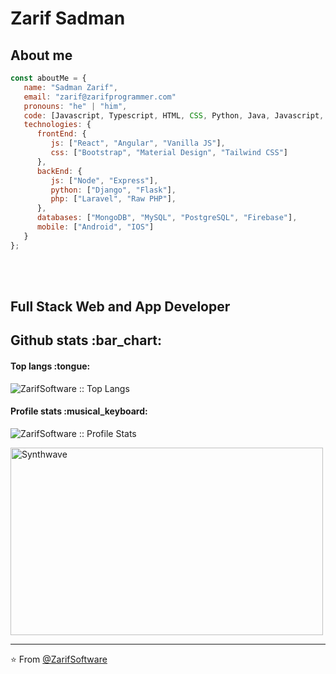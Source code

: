 # Zarif Sadman

<h2>About me</h2>


```javascript
const aboutMe = {
   name: "Sadman Zarif",
   email: "zarif@zarifprogrammer.com"
   pronouns: "he" | "him",
   code: [Javascript, Typescript, HTML, CSS, Python, Java, Javascript, PHP, TypeScript, Wordpress, Dart, Kotlin],
   technologies: {
      frontEnd: {
         js: ["React", "Angular", "Vanilla JS"],
         css: ["Bootstrap", "Material Design", "Tailwind CSS"]
      },
      backEnd: {
         js: ["Node", "Express"],
         python: ["Django", "Flask"],
         php: ["Laravel", "Raw PHP"],
      },
      databases: ["MongoDB", "MySQL", "PostgreSQL", "Firebase"],
      mobile: ["Android", "IOS"]
   }
};
```

</br></br>

<h2>Full Stack Web and App Developer</h2>

<h2>Github stats :bar_chart:</h2>

<h4>Top langs :tongue:</h4>

<p><img src="https://github-readme-stats.vercel.app/api/top-langs/?username=ZarifSoftware&langs_count=10&theme=tokyonight&layout=compact" alt="ZarifSoftware :: Top Langs" /></p>

<h4>Profile stats :musical_keyboard:</h4>

<p><img src="https://github-readme-stats.vercel.app/api?username=ZarifSoftware&show_icons=true&theme=synthwave" alt="ZarifSoftware :: Profile Stats" /></p>

<p><img src="https://thumbs.gfycat.com/GoodnaturedFondGaur-size_restricted.gif" alt="Synthwave" height="300" width="500"></p>


---

⭐️ From [@ZarifSoftware](https://github.com/ZarifSoftware)
